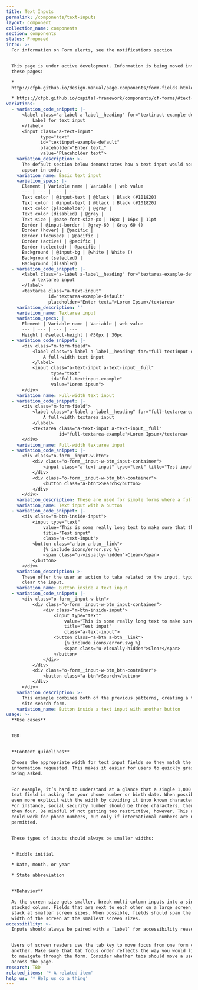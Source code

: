 ```yaml
---
title: Text Inputs
permalink: /components/text-inputs
layout: component
collection_name: components
section: components
status: Proposed
intro: >-
  For information on Form alerts, see the notifications section


  This page is under active development. Information is being moved into it from
  these pages:

  *
  http://cfpb.github.io/design-manual/page-components/form-fields.html#text-input-fields

  * https://cfpb.github.io/capital-framework/components/cf-forms/#text-inputs
variations:
  - variation_code_snippet: |-
      <label class="a-label a-label__heading" for="textinput-example-default">
          Label for text input
      </label>
      <input class="a-text-input"
             type="text"
             id="textinput-example-default"
             placeholder="Enter text…"
             value="Placeholder text">
    variation_description: >-
      The default section below demonstrates how a text input would normally
      appear in code.
    variation_name: Basic text input
    variation_specs: |-
      Element | Variable name | Variable | web value
      --- | --- | --- | ---
      Text color | @input-text | @black | Black (#101820)
      Text color | @input-text | @black | Black (#101820)
      Text color (placeholder) | @gray | 
      Text color (disabled) | @gray | 
      Text size | @base-font-size-px | 16px | 16px | 11pt
      Border | @input-border | @gray-60 | Gray 60 ()
      Border (hover) | @pacific | 
      Border (focused) | @pacific | 
      Border (active) | @pacific | 
      Border (selected) | @pacific | 
      Background | @input-bg | @white | White ()
      Background (selected) | 
      Background (disabled)
  - variation_code_snippet: |-
      <label class="a-label a-label__heading" for="textarea-example-default">
          A textarea input
      </label>
      <textarea class="a-text-input"
                id="textarea-example-default"
                placeholder="Enter text…">Lorem Ipsum</textarea>
    variation_description: ''
    variation_name: Textarea input
    variation_specs: |
      Element | Variable name | Variable | web value
      --- | --- | --- | ---
      Height | @select-height | @30px | 30px
  - variation_code_snippet: |-
      <div class="m-form-field">
          <label class="a-label a-label__heading" for="full-textinput-example">
              A full-width text input
          </label>
          <input class="a-text-input a-text-input__full"
                 type="text"
                 id="full-textinput-example"
                 value="Lorem ipsum">
      </div>
    variation_name: Full-width text input
  - variation_code_snippet: |-
      <div class="m-form-field">
          <label class="a-label a-label__heading" for="full-textarea-example">
              A full-width textarea input
          </label>
          <textarea class="a-text-input a-text-input__full"
                    id="full-textarea-example">Lorem Ipsum</textarea>
      </div>
    variation_name: Full-width textarea input
  - variation_code_snippet: |-
      <div class="o-form__input-w-btn">
          <div class="o-form__input-w-btn_input-container">
              <input class="a-text-input" type="text" title="Test input">
          </div>
          <div class="o-form__input-w-btn_btn-container">
              <button class="a-btn">Search</button>
          </div>
      </div>
    variation_description: These are used for simple forms where a full filter isn’t necessary.
    variation_name: Text input with a button
  - variation_code_snippet: |-
      <div class="m-btn-inside-input">
          <input type="text"
              value="This is some really long text to make sure that the button doesn't overlap the content in such a way that this input becomes unusable."
              title="Test input"
              class="a-text-input">
          <button class="a-btn a-btn__link">
              {% include icons/error.svg %}
              <span class="u-visually-hidden">Clear</span>
          </button>
      </div>
    variation_description: >-
      These offer the user an action to take related to the input, typically to
      clear the input.
    variation_name: Button inside a text input
  - variation_code_snippet: |-
      <div class="o-form__input-w-btn">
          <div class="o-form__input-w-btn_input-container">
              <div class="m-btn-inside-input">
                  <input type="text"
                      value="This is some really long text to make sure that the button doesn't overlap the content in such a way that this input becomes unusable."
                      title="Test input"
                      class="a-text-input">
                  <button class="a-btn a-btn__link">
                      {% include icons/error.svg %}
                      <span class="u-visually-hidden">Clear</span>
                  </button>
              </div>
          </div>
          <div class="o-form__input-w-btn_btn-container">
              <button class="a-btn">Search</button>
          </div>
      </div>
    variation_description: >-
      This example combines both of the previous patterns, creating a typical
      site search form.
    variation_name: Button inside a text input with another button
usage: >-
  **Use cases**


  TBD


  **Content guidelines**

  Choose the appropriate width for text input fields so they match the kind of
  information requested. This makes it easier for users to quickly grasp what’s
  being asked.


  For example, it’s hard to understand at a glance that a single 1,000 px-wide
  text field is asking for your phone number or birth date. When possible, be
  even more explicit with the width by dividing it into known character counts.
  For instance, social security number should be three characters, then two,
  then four. Be mindful of not getting too restrictive, however. This approach
  could work for phone numbers, but only if international numbers are not
  permitted.


  These types of inputs should always be smaller widths:


  * Middle initial

  * Date, month, or year

  * State abbreviation


  **Behavior**

  As the screen size gets smaller, break multi-column inputs into a single,
  stacked column. Fields that are next to each other on a large screen, should
  stack at smaller screen sizes. When possible, fields should span the entire
  width of the screen at the smallest screen sizes.
accessibility: >-
  Inputs should always be paired with a `label` for accessibility reasons.


  Users of screen readers use the tab key to move focus from one form control to
  another. Make sure that tab focus order reflects the way you would like users
  to navigate through the form. Consider whether tabs should move a user down or
  across the page.
research: TBD
related_items: '* A related item'
help_us: '* Help us do a thing'
---
```


